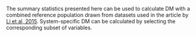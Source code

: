 The summary statistics presented here can be used to calculate DM with a combined reference population drawn from datasets used in the article by [Li et al, 2015](https://onlinelibrary.wiley.com/doi/10.1111/acel.12402). System-specific DM can be calculated by selecting the corresponding subset of variables.
